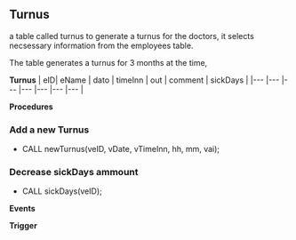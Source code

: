 ## Turnus
a table called turnus to generate a turnus for the doctors, it selects necsessary information
from the employees table.

The table generates a turnus for 3 months at the time, 

**Turnus**
| eID| eName | dato | timeInn | out | comment | sickDays |
|---	|---	|---	|---	|---	|--- |--- |

**Procedures**

###   Add a new Turnus
-   CALL newTurnus(veID, vDate, vTimeInn, hh, mm, vai);

###   Decrease sickDays ammount
-   CALL sickDays(veID);

**Events**


**Trigger**